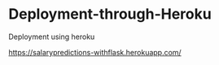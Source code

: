 # Deployment-through-Heroku
Deployment using heroku


https://salarypredictions-withflask.herokuapp.com/
